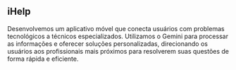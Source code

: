 ## iHelp

Desenvolvemos um aplicativo móvel que conecta usuários com problemas tecnológicos a técnicos especializados. Utilizamos o Gemini para processar as informações e oferecer soluções personalizadas, direcionando os usuários aos profissionais mais próximos para resolverem suas questões de forma rápida e eficiente.
